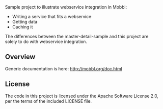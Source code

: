 Sample project to illustrate webservice integration in Mobbl:
- Writing a service that fits a webservice
- Getting data
- Caching it

The differences between the master-detail-sample and this project are solely to do with webservice integration.


## Overview
Generic documentation is here: http://mobbl.org/doc.html

## License
The code in this project is licensed under the Apache Software License 2.0, per the terms of the included LICENSE file.
